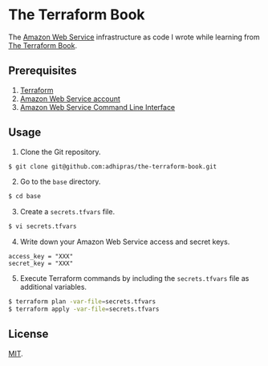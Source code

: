 # The Terraform Book

The [Amazon Web Service](https://aws.amazon.com/) infrastructure as code I wrote while learning from [The Terraform Book](https://terraformbook.com/).

## Prerequisites

1. [Terraform](https://www.terraform.io/)
2. [Amazon Web Service account](https://aws.amazon.com/free/)
3. [Amazon Web Service Command Line Interface](https://docs.aws.amazon.com/cli/latest/userguide/cli-chap-install.html)

## Usage

1. Clone the Git repository.
```sh
$ git clone git@github.com:adhipras/the-terraform-book.git
```

2. Go to the `base` directory.
```sh
$ cd base
```

3. Create a `secrets.tfvars` file.
```sh
$ vi secrets.tfvars
```

4. Write down your Amazon Web Service access and secret keys.
```
access_key = "XXX"
secret_key = "XXX"
```

5. Execute Terraform commands by including the `secrets.tfvars` file as additional variables.
```sh
$ terraform plan -var-file=secrets.tfvars
$ terraform apply -var-file=secrets.tfvars
```

## License

[MIT](https://opensource.org/licenses/MIT).